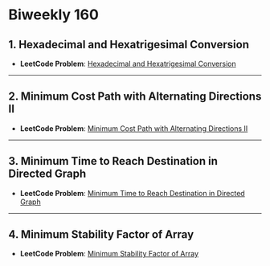 

# Biweekly 160


## 1. Hexadecimal and Hexatrigesimal Conversion

* **LeetCode Problem**: [Hexadecimal and Hexatrigesimal Conversion](https://leetcode.com/problems/hexadecimal-and-hexatrigesimal-conversion)

---

## 2. Minimum Cost Path with Alternating Directions II

* **LeetCode Problem**: [Minimum Cost Path with Alternating Directions II](https://leetcode.com/problems/minimum-cost-path-with-alternating-directions-ii)

---

## 3. Minimum Time to Reach Destination in Directed Graph

* **LeetCode Problem**: [Minimum Time to Reach Destination in Directed Graph](https://leetcode.com/problems/minimum-time-to-reach-destination-in-directed-graph)

---

## 4. Minimum Stability Factor of Array

* **LeetCode Problem**: [Minimum Stability Factor of Array](https://leetcode.com/problems/minimum-stability-factor-of-array)
